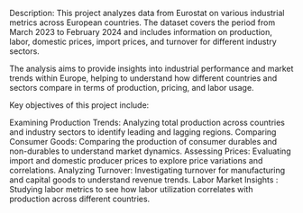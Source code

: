 Description:
This project analyzes data from Eurostat on various industrial metrics across European countries. 
The dataset covers the period from March 2023 to February 2024 and includes information on production, labor, domestic prices, import prices, and turnover for different industry sectors.

The analysis aims to provide insights into industrial performance and market trends within Europe, helping to understand how different countries and sectors compare in terms of production, pricing, and labor usage.

Key objectives of this project include:

Examining Production Trends: Analyzing total production across countries and industry sectors to identify leading and lagging regions.
Comparing Consumer Goods: Comparing the production of consumer durables and non-durables to understand market dynamics.
Assessing Prices: Evaluating import and domestic producer prices to explore price variations and correlations.
Analyzing Turnover: Investigating turnover for manufacturing and capital goods to understand revenue trends.
Labor Market Insights : Studying labor metrics to see how labor utilization correlates with production across different countries.
